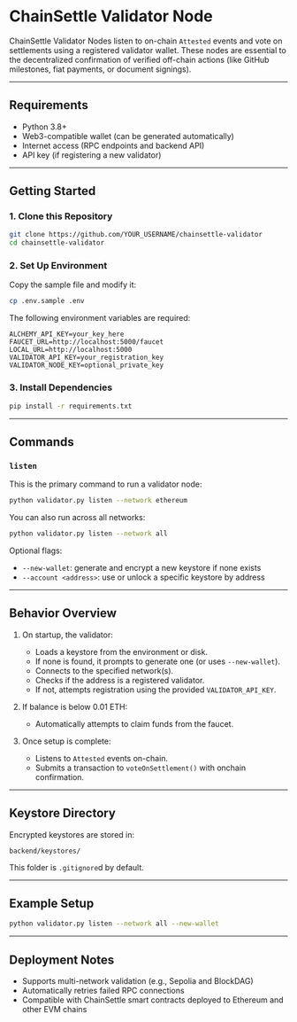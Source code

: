 # ChainSettle Validator Node

ChainSettle Validator Nodes listen to on-chain `Attested` events and vote on settlements using a registered validator wallet. These nodes are essential to the decentralized confirmation of verified off-chain actions (like GitHub milestones, fiat payments, or document signings).

---

## Requirements

- Python 3.8+
- Web3-compatible wallet (can be generated automatically)
- Internet access (RPC endpoints and backend API)
- API key (if registering a new validator)

---

## Getting Started

### 1. Clone this Repository

```bash
git clone https://github.com/YOUR_USERNAME/chainsettle-validator
cd chainsettle-validator
```

### 2. Set Up Environment

Copy the sample file and modify it:

```bash
cp .env.sample .env
```

The following environment variables are required:

```env
ALCHEMY_API_KEY=your_key_here
FAUCET_URL=http://localhost:5000/faucet
LOCAL_URL=http://localhost:5000
VALIDATOR_API_KEY=your_registration_key
VALIDATOR_NODE_KEY=optional_private_key
```

### 3. Install Dependencies

```bash
pip install -r requirements.txt
```

---

## Commands

### `listen`

This is the primary command to run a validator node:

```bash
python validator.py listen --network ethereum
```

You can also run across all networks:

```bash
python validator.py listen --network all
```

Optional flags:
- `--new-wallet`: generate and encrypt a new keystore if none exists
- `--account <address>`: use or unlock a specific keystore by address

---

## Behavior Overview

1. On startup, the validator:
   - Loads a keystore from the environment or disk.
   - If none is found, it prompts to generate one (or uses `--new-wallet`).
   - Connects to the specified network(s).
   - Checks if the address is a registered validator.
   - If not, attempts registration using the provided `VALIDATOR_API_KEY`.

2. If balance is below 0.01 ETH:
   - Automatically attempts to claim funds from the faucet.

3. Once setup is complete:
   - Listens to `Attested` events on-chain.
   - Submits a transaction to `voteOnSettlement()` with onchain confirmation.

---

## Keystore Directory

Encrypted keystores are stored in:

```
backend/keystores/
```

This folder is `.gitignore`d by default.

---

## Example Setup

```bash
python validator.py listen --network all --new-wallet
```

---

## Deployment Notes

- Supports multi-network validation (e.g., Sepolia and BlockDAG)
- Automatically retries failed RPC connections
- Compatible with ChainSettle smart contracts deployed to Ethereum and other EVM chains